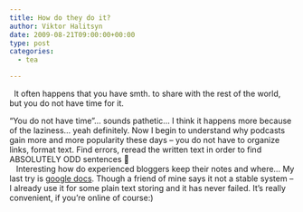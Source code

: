 ```yaml
---
title: How do they do it?
author: Viktor Halitsyn
date: 2009-08-21T09:00:00+00:00
type: post
categories:
  - tea

---
```

&nbsp;&nbsp;It often happens that you have smth. to share with the rest of the world, but you do not have time for it. 

<div style="margin-bottom: 0px; margin-left: 0px; margin-right: 0px; margin-top: 0px;">
  &#8220;You do not have time&#8221;&#8230; sounds pathetic&#8230; I think it happens more because of the laziness&#8230; yeah definitely. Now I begin to understand why podcasts gain more and more popularity these days &#8211; you do not have to organize links, format text. Find errors, reread the written text in order to find ABSOLUTELY ODD sentences 🙂
</div>

<div style="margin-bottom: 0px; margin-left: 0px; margin-right: 0px; margin-top: 0px;">
  &nbsp;&nbsp; Interesting how do experienced bloggers keep their notes and where&#8230; My last try is&nbsp;<a href="http://docs.google.com/">google docs</a>. Though a friend of mine says it not a stable system &#8211; I already use it for some plain text storing and it has never failed. It&#8217;s really convenient, if you&#8217;re online of course:)
</div>